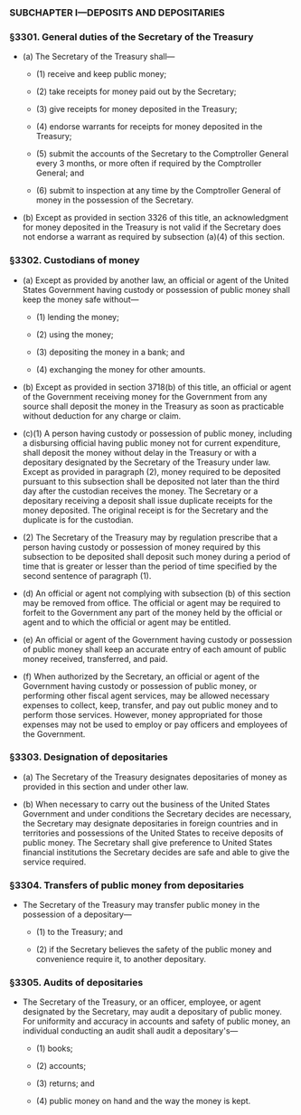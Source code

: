 ### SUBCHAPTER I—DEPOSITS AND DEPOSITARIES

### §3301. General duties of the Secretary of the Treasury
* (a) The Secretary of the Treasury shall—

  * (1) receive and keep public money;

  * (2) take receipts for money paid out by the Secretary;

  * (3) give receipts for money deposited in the Treasury;

  * (4) endorse warrants for receipts for money deposited in the Treasury;

  * (5) submit the accounts of the Secretary to the Comptroller General every 3 months, or more often if required by the Comptroller General; and

  * (6) submit to inspection at any time by the Comptroller General of money in the possession of the Secretary.


* (b) Except as provided in section 3326 of this title, an acknowledgment for money deposited in the Treasury is not valid if the Secretary does not endorse a warrant as required by subsection (a)(4) of this section.

### §3302. Custodians of money
* (a) Except as provided by another law, an official or agent of the United States Government having custody or possession of public money shall keep the money safe without—

  * (1) lending the money;

  * (2) using the money;

  * (3) depositing the money in a bank; and

  * (4) exchanging the money for other amounts.


* (b) Except as provided in section 3718(b) of this title, an official or agent of the Government receiving money for the Government from any source shall deposit the money in the Treasury as soon as practicable without deduction for any charge or claim.

* (c)(1) A person having custody or possession of public money, including a disbursing official having public money not for current expenditure, shall deposit the money without delay in the Treasury or with a depositary designated by the Secretary of the Treasury under law. Except as provided in paragraph (2), money required to be deposited pursuant to this subsection shall be deposited not later than the third day after the custodian receives the money. The Secretary or a depositary receiving a deposit shall issue duplicate receipts for the money deposited. The original receipt is for the Secretary and the duplicate is for the custodian.

* (2) The Secretary of the Treasury may by regulation prescribe that a person having custody or possession of money required by this subsection to be deposited shall deposit such money during a period of time that is greater or lesser than the period of time specified by the second sentence of paragraph (1).

* (d) An official or agent not complying with subsection (b) of this section may be removed from office. The official or agent may be required to forfeit to the Government any part of the money held by the official or agent and to which the official or agent may be entitled.

* (e) An official or agent of the Government having custody or possession of public money shall keep an accurate entry of each amount of public money received, transferred, and paid.

* (f) When authorized by the Secretary, an official or agent of the Government having custody or possession of public money, or performing other fiscal agent services, may be allowed necessary expenses to collect, keep, transfer, and pay out public money and to perform those services. However, money appropriated for those expenses may not be used to employ or pay officers and employees of the Government.

### §3303. Designation of depositaries
* (a) The Secretary of the Treasury designates depositaries of money as provided in this section and under other law.

* (b) When necessary to carry out the business of the United States Government and under conditions the Secretary decides are necessary, the Secretary may designate depositaries in foreign countries and in territories and possessions of the United States to receive deposits of public money. The Secretary shall give preference to United States financial institutions the Secretary decides are safe and able to give the service required.

### §3304. Transfers of public money from depositaries
* The Secretary of the Treasury may transfer public money in the possession of a depositary—

  * (1) to the Treasury; and

  * (2) if the Secretary believes the safety of the public money and convenience require it, to another depositary.

### §3305. Audits of depositaries
* The Secretary of the Treasury, or an officer, employee, or agent designated by the Secretary, may audit a depositary of public money. For uniformity and accuracy in accounts and safety of public money, an individual conducting an audit shall audit a depositary's—

  * (1) books;

  * (2) accounts;

  * (3) returns; and

  * (4) public money on hand and the way the money is kept.